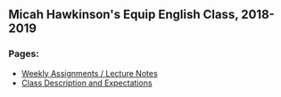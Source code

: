 Micah Hawkinson's Equip English Class, 2018-2019
---
### Pages:
* [Weekly Assignments / Lecture Notes](assignments.md)
* [Class Description and Expectations](expectations.md)
